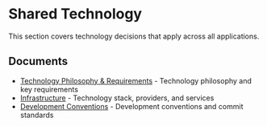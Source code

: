 # Shared Technology

This section covers technology decisions that apply across all applications.

## Documents
- [Technology Philosophy & Requirements](01-guiding-decisions.md) - Technology philosophy and key requirements
- [Infrastructure](02-infrastructure.md) - Technology stack, providers, and services
- [Development Conventions](03-development-conventions.md) - Development conventions and commit standards
